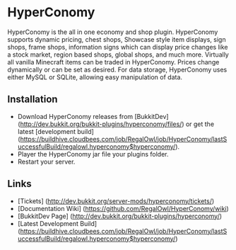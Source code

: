 HyperConomy
===========

HyperConomy is the all in one economy and shop plugin.  HyperConomy supports dynamic pricing, chest shops, Showcase style item displays, sign shops, frame shops, information signs which can display price changes like a stock market, region based shops, global shops, and much more.  Virtually all vanilla Minecraft items can be traded in HyperConomy.  Prices change dynamically or can be set as desired.  For data storage, HyperConomy uses either MySQL or SQLite, allowing easy manipulation of data.

Installation
---------
* Download HyperConomy releases from [BukkitDev] (http://dev.bukkit.org/bukkit-plugins/hyperconomy/files/) or get the latest [development build] (https://buildhive.cloudbees.com/job/RegalOwl/job/HyperConomy/lastSuccessfulBuild/regalowl.hyperconomy$hyperconomy/).
* Player the HyperConomy jar file your plugins folder.
* Restart your server.

Links
---------
* [Tickets] (http://dev.bukkit.org/server-mods/hyperconomy/tickets/)
* [Documentation Wiki] (https://github.com/RegalOwl/HyperConomy/wiki)
* [BukkitDev Page] (http://dev.bukkit.org/bukkit-plugins/hyperconomy/)
* [Latest Development Build] (https://buildhive.cloudbees.com/job/RegalOwl/job/HyperConomy/lastSuccessfulBuild/regalowl.hyperconomy$hyperconomy/)